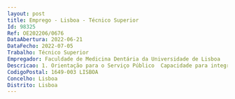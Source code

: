 ```yaml
--- 
layout: post
title: Emprego - Lisboa - Técnico Superior
Id: 98325
Ref: OE202206/0676
DataAbertura: 2022-06-21
DataFecho: 2022-07-05
Trabalho: Técnico Superior
Empregador: Faculdade de Medicina Dentária da Universidade de Lisboa
Descricao: 1. Orientação para o Serviço Público  Capacidade para integrar no exercício da sua atividade os valores éticos e deontológicos do serviço público e do setor concreto em que se insere, prestando um serviço de qualidade orientado para o cidadão  2. Planeamento e Organização  Capacidade para programar, organizar e controlar a sua atividade e projetos variados, definindo objetivos, estabelecendo prazos e determinando prioridades  3. Inovação e Qualidade  Capacidade para conceber novas soluções para os problemas e solicitações profissionais e desenvolver novos processos, com valor significativo para o serviço  4. Optimização de recursos  Capacidade para utilizar os recursos e instrumentos de trabalho de forma eficiente e de propor ou implementar medidas de optimização e redução de custos de funcionamento.  5. Relacionamento interpessoal  Capacidade para interagir adequadamente com pessoas com diferentes características e em contextos sociais e profissionais distintos, tendo uma atitude facilitadora do relacionamento e gerindo as dificuldades e eventuais conflitos de forma ajustada  6. Trabalho de equipa e cooperação  Capacidade para se integrar em equipas de trabalho de constituição variada e gerar sinergias através de participação ativa.
CodigoPostal: 1649-003 LISBOA
Concelho: Lisboa
Distrito: Lisboa
--- 
```

